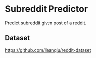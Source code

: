 # Subreddit Predictor
Predict subreddit given post of a reddit.

## Dataset
https://github.com/linanqiu/reddit-dataset
